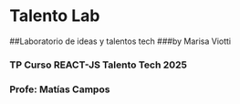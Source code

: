 # Talento Lab
##Laboratorio de ideas y talentos tech
###by Marisa Viotti

### TP Curso REACT-JS Talento Tech 2025
### Profe: Matías Campos

